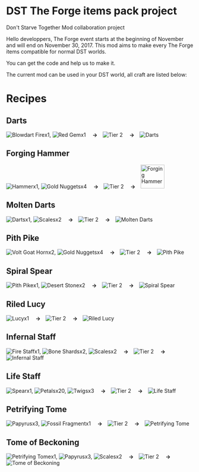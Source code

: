 # DST The Forge items pack project
Don't Starve Together Mod collaboration project

Hello developpers,
The Forge event starts at the beginning of November and will end on November 30, 2017. This mod aims to make every The Forge items compatible for normal DST worlds.

You can get the code and help us to make it.

The current mod can be used in your DST world, all craft are listed below:

**Recipes**
=======

Darts
-------
![Blowdart Fire](https://vignette.wikia.nocookie.net/dont-starve-game/images/8/84/Fire_Dart.png/revision/latest?cb=20121219184853)x1, ![Red Gem](https://vignette.wikia.nocookie.net/dont-starve-game/images/9/92/Red_Gem.png/revision/latest?cb=20140327080757)x1&emsp; **→**&emsp;![Tier 2](https://vignette.wikia.nocookie.net/dont-starve-game/images/7/7e/Alchemy_Engine.png/revision/latest/scale-to-width-down/42?cb=20140414111513)&emsp; **→**&emsp;![Darts](https://vignette.wikia.nocookie.net/dont-starve-game/images/d/d9/Darts.png/revision/latest?cb=20171025154712)

Forging Hammer
-------
![Hammer](https://vignette.wikia.nocookie.net/dont-starve-game/images/8/81/Hammer.png/revision/latest?cb=20121216095207)x1, ![Gold Nuggets](https://vignette.wikia.nocookie.net/dont-starve-game/images/c/cf/Gold_Nugget.png/revision/latest?cb=20121216095045)x4&emsp; **→**&emsp;![Tier 2](https://vignette.wikia.nocookie.net/dont-starve-game/images/7/7e/Alchemy_Engine.png/revision/latest/scale-to-width-down/42?cb=20140414111513)&emsp; **→**&emsp;<img src="https://vignette.wikia.nocookie.net/dont-starve-game/images/a/a1/Forging_Hammer.png/revision/latest?cb=20171025161052" alt="Forging Hammer" title="Forging Hammer" width="64" height="64" />

Molten Darts
-------
![Darts](https://vignette.wikia.nocookie.net/dont-starve-game/images/d/d9/Darts.png/revision/latest?cb=20171025154712)x1, ![Scales](https://vignette.wikia.nocookie.net/dont-starve-game/images/9/90/Scales.png/revision/latest?cb=20140417075617)x2&emsp; **→**&emsp;![Tier 2](https://vignette.wikia.nocookie.net/dont-starve-game/images/7/7e/Alchemy_Engine.png/revision/latest/scale-to-width-down/42?cb=20140414111513)&emsp; **→**&emsp;![Molten Darts](https://vignette.wikia.nocookie.net/dont-starve-game/images/a/a2/Molten_Darts.png/revision/latest?cb=20171025154844)

Pith Pike
-------
![Volt Goat Horn](https://vignette.wikia.nocookie.net/dont-starve-game/images/a/a8/Volt_Goat_Horn.png/revision/latest?cb=20140417134854)x2, ![Gold Nuggets](https://vignette.wikia.nocookie.net/dont-starve-game/images/c/cf/Gold_Nugget.png/revision/latest?cb=20121216095045)x4&emsp; **→**&emsp;![Tier 2](https://vignette.wikia.nocookie.net/dont-starve-game/images/7/7e/Alchemy_Engine.png/revision/latest/scale-to-width-down/42?cb=20140414111513)&emsp; **→**&emsp;![Pith Pike](https://vignette.wikia.nocookie.net/dont-starve-game/images/1/1a/Pith_Pike.png/revision/latest?cb=20171025154959)

Spiral Spear
-------
![Pith Pike](https://vignette.wikia.nocookie.net/dont-starve-game/images/1/1a/Pith_Pike.png/revision/latest?cb=20171025154959)x1, ![Desert Stone](https://vignette.wikia.nocookie.net/dont-starve-game/images/d/da/Desert_Stone.png/revision/latest?cb=20170203190828)x2&emsp; **→**&emsp;![Tier 2](https://vignette.wikia.nocookie.net/dont-starve-game/images/7/7e/Alchemy_Engine.png/revision/latest/scale-to-width-down/42?cb=20140414111513)&emsp; **→**&emsp;![Spiral Spear](https://vignette.wikia.nocookie.net/dont-starve-game/images/c/c7/Spiral_Spear.png/revision/latest?cb=20171109213432)

Riled Lucy
-------
![Lucy](https://vignette.wikia.nocookie.net/dont-starve-game/images/c/c2/Lucy_the_Axe.png/revision/latest?cb=20130625195158)x1&emsp; **→**&emsp;![Tier 2](https://vignette.wikia.nocookie.net/dont-starve-game/images/7/7e/Alchemy_Engine.png/revision/latest/scale-to-width-down/42?cb=20140414111513)&emsp; **→**&emsp;![Riled Lucy](https://vignette.wikia.nocookie.net/dont-starve-game/images/c/c2/Lucy_the_Axe.png/revision/latest?cb=20130625195158)

Infernal Staff
-------
![Fire Staff](https://vignette.wikia.nocookie.net/dont-starve-game/images/1/10/Fire_Staff.png/revision/latest?cb=20130314190529)x1, ![Bone Shards](https://vignette.wikia.nocookie.net/dont-starve-game/images/b/b1/Bone_Shards.png/revision/latest?cb=20140228093221)x2, ![Scales](https://vignette.wikia.nocookie.net/dont-starve-game/images/9/90/Scales.png/revision/latest?cb=20140417075617)x2&emsp; **→**&emsp;![Tier 2](https://vignette.wikia.nocookie.net/dont-starve-game/images/7/7e/Alchemy_Engine.png/revision/latest/scale-to-width-down/42?cb=20140414111513)&emsp; **→**&emsp;![Infernal Staff](https://vignette.wikia.nocookie.net/dont-starve-game/images/3/34/Infernal_Staff.png/revision/latest?cb=20171025162827)

Life Staff
-------
![Spear](https://vignette.wikia.nocookie.net/dont-starve-game/images/4/4f/Spear.png/revision/latest?cb=20121216143213)x1, ![Petals](https://vignette.wikia.nocookie.net/dont-starve-game/images/d/d8/Petals.png/revision/latest?cb=20121216131625)x20, ![Twigs](https://vignette.wikia.nocookie.net/dont-starve-game/images/7/76/Twigs.png/revision/latest?cb=20121216104433)x3&emsp; **→**&emsp;![Tier 2](https://vignette.wikia.nocookie.net/dont-starve-game/images/7/7e/Alchemy_Engine.png/revision/latest/scale-to-width-down/42?cb=20140414111513)&emsp; **→**&emsp;![Life Staff](https://vignette.wikia.nocookie.net/dont-starve-game/images/9/95/Living_Staff.png/revision/latest?cb=20171025161318)

Petrifying Tome
-------
![Papyrus](https://vignette.wikia.nocookie.net/dont-starve-game/images/1/12/Papyrus.png/revision/latest?cb=20121216103422)x3, ![Fossil Fragment](https://vignette.wikia.nocookie.net/dont-starve-game/images/1/1f/Fossils.png/revision/latest?cb=20161016001936)x1&emsp; **→**&emsp;![Tier 2](https://vignette.wikia.nocookie.net/dont-starve-game/images/7/7e/Alchemy_Engine.png/revision/latest/scale-to-width-down/42?cb=20140414111513)&emsp; **→**&emsp;![Petrifying Tome](https://vignette.wikia.nocookie.net/dont-starve-game/images/6/69/Petrifying_Tome.png/revision/latest?cb=20171025162842)

Tome of Beckoning
-------
![Petrifying Tome](https://vignette.wikia.nocookie.net/dont-starve-game/images/6/69/Petrifying_Tome.png/revision/latest?cb=20171025162842)x1, ![Papyrus](https://vignette.wikia.nocookie.net/dont-starve-game/images/1/12/Papyrus.png/revision/latest?cb=20121216103422)x3, ![Scales](https://vignette.wikia.nocookie.net/dont-starve-game/images/9/90/Scales.png/revision/latest?cb=20140417075617)x2&emsp; **→**&emsp;![Tier 2](https://vignette.wikia.nocookie.net/dont-starve-game/images/7/7e/Alchemy_Engine.png/revision/latest/scale-to-width-down/42?cb=20140414111513)&emsp; **→**&emsp;![Tome of Beckoning](https://vignette.wikia.nocookie.net/dont-starve-game/images/8/8a/Tome_of_Beckoning.png/revision/latest?cb=20171109213444)